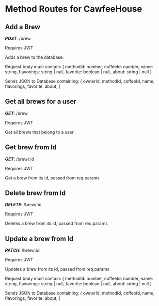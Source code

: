 # Method Routes for CawfeeHouse

## Add a Brew

**_POST_**: /brew

Requires JWT

Adds a brew to the database.

Request body must contain:
{
methodId: number,
coffeeId: number,
name: string,
flavorings: string | null,
favorite: boolean | null,
about: string | null
}

Sends JSON to Database containing:
{
ownerId,
methodId,
coffeeId,
name,
flavorings,
favorite,
about,
}

## Get all brews for a user

**_GET_**: /brew

Requires JWT

Get all brews that belong to a user

## Get brew from Id

**_GET_**: /brew/:id

Requires JWT

Get a brew from its id, passed from req.params

## Delete brew from Id

**_DELETE_**: /brew/:id

Requires JWT

Deletes a brew from its id, passed from req.params

## Update a brew from Id

**_PATCH_**: /brew/:id

Requires JWT

Updates a brew from its id, passed from req.params

Request body must contain:
{
methodId: number,
coffeeId: number,
name: string,
flavorings: string | null,
favorite: boolean | null,
about: string | null
}

Sends JSON to Database containing:
{
ownerId,
methodId,
coffeeId,
name,
flavorings,
favorite,
about,
}
